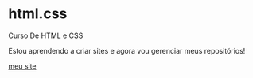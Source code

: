 # html.css
Curso De HTML e CSS

Estou aprendendo a criar sites e agora vou gerenciar meus repositórios!

<a href="https://roger-2008.github.io/html.css/desafio02/" target="_blank">meu site</a>